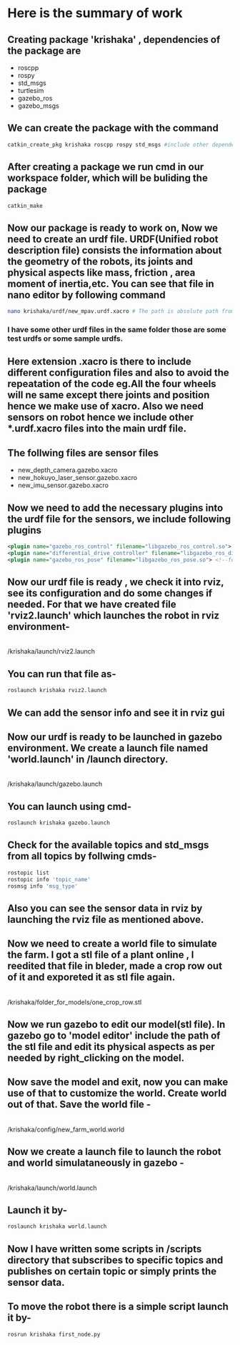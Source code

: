 # Here is the summary of work

## Creating package 'krishaka' , dependencies of the package are 
- roscpp
- rospy
- std_msgs
- turtlesim
- gazebo_ros
- gazebo_msgs

## We can create the package with the command 
```bash
catkin_create_pkg krishaka roscpp rospy std_msgs #include other dependencies

```

## After creating a package we run cmd in our workspace folder, which will be buliding the package
```bash
catkin_make
```

## Now our package is ready to work on, Now we need to create an urdf file. URDF(Unified robot description file) consists the information about the geometry of the robots, its joints and physical aspects like mass, friction , area moment of inertia,etc. You can see that file in nano editor by following command

```bash
nano krishaka/urdf/new_mpav.urdf.xacro # The path is absolute path from /home directory
```
### I have some other urdf files in the same folder those are some test urdfs or some sample urdfs.

## Here extension .xacro is there to include different configuration files and also to avoid the repeatation of the code eg.All the four wheels will ne same except there joints and position hence we make use of xacro.  Also we need sensors on robot hence we include other *.urdf.xacro files into the main urdf file.


## The follwing files are sensor files 
- new_depth_camera.gazebo.xacro
- new_hokuyo_laser_sensor.gazebo.xacro
- new_imu_sensor.gazebo.xacro
  

## Now we need to add the necessary plugins into the urdf file for the sensors, we include following plugins
```xml
<plugin name="gazebo_ros_control" filename="libgazebo_ros_control.so">  
<plugin name="differential_drive_controller" filename="libgazebo_ros_diff_drive.so"><!-- for diff drive purpose-->
<plugin name="gazebo_ros_pose" filename="libgazebo_ros_pose.so"> <!--for topic '/pose'-->
```

## Now our urdf file is ready , we check it into rviz, see its configuration and do some changes if needed. For that we have created file 'rviz2.launch' which launches the robot in rviz environment-
<br>
/krishaka/launch/rviz2.launch
</br>

## You can run that file as- 
```bash
roslaunch krishaka rviz2.launch
```

## We can add the sensor info and see it in rviz gui
## Now our urdf is ready to be launched in gazebo environment. We create a launch file named 'world.launch' in /launch directory.
<br>
/krishaka/launch/gazebo.launch
</br>

## You can launch using cmd-
```bash
roslaunch krishaka gazebo.launch
``` 

## Check for the available topics and std_msgs from all topics by follwing cmds-
```bash
rostopic list 
rostopic info 'topic_name'
rosmsg info 'msg_type'
```
##  Also you can see the sensor data in rviz by launching the rviz file as mentioned above.

## Now we need to create a world file to simulate the farm. I got a stl file of a plant online , I reedited that file in bleder, made a crop row out of it and exporeted it as stl file again.
<br>
 /krishaka/folder_for_models/one_crop_row.stl
 </br>

## Now we run gazebo to edit our model(stl file). In gazebo go to 'model editor' include the path of the stl file and edit its physical aspects as per needed by right_clicking on the model.

## Now save the model and exit, now you can make use of that to customize the world. Create world out of that. Save the world file -
<br>
/krishaka/config/new_farm_world.world
</br>

## Now we create a launch file to launch the robot and world simulataneously in gazebo -
<br>
/krishaka/launch/world.launch
</br>

## Launch it by-
```bash
roslaunch krishaka world.launch
```

## Now I have written some scripts in /scripts directory that subscribes to specific topics and publishes on certain topic or simply prints the sensor data.


## To move the robot there is a simple script launch it by-
```bash
rosrun krishaka first_node.py
```
